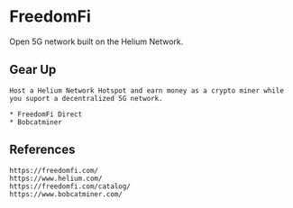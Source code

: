 FreedomFi
==========

Open 5G network built on the Helium Network. 


Gear Up
-------

    Host a Helium Network Hotspot and earn money as a crypto miner while you suport a decentralized 5G network.

    * FreedomFi Direct
    * Bobcatminer

References
----------

    https://freedomfi.com/
    https://www.helium.com/
    https://freedomfi.com/catalog/
    https://www.bobcatminer.com/
